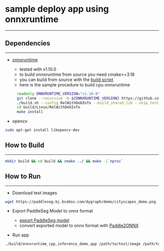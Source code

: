# sample deploy app using onnxruntime #
***

## Dependencies ##
***

- [onnxruntime](https://github.com/microsoft/onnxruntime)
  * tested with v1.10.0
  * to build onnxruntime from source you need cmake>=3.18
  * you can build from source with the [build script](https://github.com/microsoft/onnxruntime/blob/master/build.sh)
  * here is the sample procedure to build cpu onnxruntime
  ```bash
    readonly ONNXRUNTIME_VERSION="v1.10.0"
    git clone --recursive -b ${ONNXRUNTIME_VERSION} https://github.com/Microsoft/onnxruntime
    ./build.sh --config RelWithDebInfo --build_shared_lib --skip_tests --parallel `nproc`
    cd build/Linux/RelWithDebInfo
    make install
    ```

- opencv
```bash
sudo apt-get install libopencv-dev
```

## How to Build ##
***
```bash
mkdir build && cd build && cmake ../ && make -j`nproc`
```

## How to Run ##
***

- Download test images
```bash
wget https://paddleseg.bj.bcebos.com/dygraph/demo/cityscapes_demo.png
```

- Export PaddleSeg Model to onnx format
  * [export PaddleSeg model](https://github.com/PaddlePaddle/PaddleSeg/blob/develop/docs/model_export.md)
  * convert exported model to onnx format with [Paddle2ONNX](https://github.com/PaddlePaddle/Paddle2ONNX)

- Run app

```bash
./build/onnxruntime_cpp_inference_demo_app /path/to/test/image /path/to/onnx/model
```
